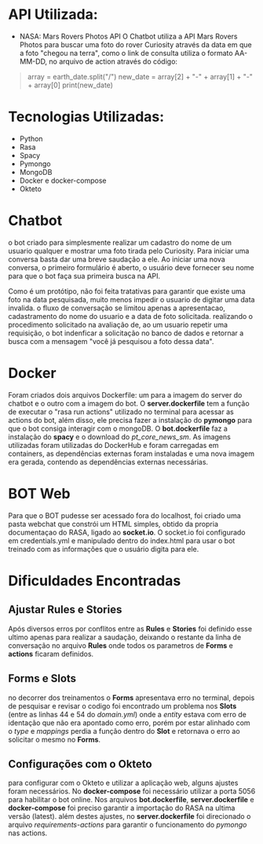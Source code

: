 # API Utilizada:

- NASA: Mars Rovers Photos API
O Chatbot utiliza a API Mars Rovers Photos para buscar uma foto do rover Curiosity através da data em que a foto "chegou na terra", como o link de consulta utiliza o formato AA-MM-DD, no arquivo de action através do código: 

>  array = earth_date.split("/")
>  new_date = array[2] + "-" + array[1] + "-" + array[0]
>  print(new_date)

# Tecnologias Utilizadas:
- Python 
- Rasa 
- Spacy 
- Pymongo 
- MongoDB
- Docker e docker-compose 
- Okteto

# Chatbot
o bot criado para simplesmente realizar um cadastro do nome de um usuario qualquer e mostrar uma foto tirada pelo Curiosity. Para iniciar uma conversa basta dar uma breve saudação a ele. Ao iniciar uma nova conversa, o primeiro formulário é aberto, o usuário deve fornecer seu nome para que o bot faça sua primeira busca na API. 

Como é um protótipo, não foi feita tratativas para garantir que existe uma foto na data pesquisada, muito menos impedir o usuario de digitar uma data invalida. o fluxo de conversação se limitou apenas a apresentacao, cadastramento do nome do usuario e a data de foto solicitada. realizando o procedimento solicitado na avaliação de, ao um usuario repetir uma requisição, o bot indenficar a solicitação no banco de dados e retornar a busca com a mensagem "você já pesquisou a foto dessa data".

# Docker

Foram criados dois arquivos Dockerfile: um para a imagem do server do chatbot e o outro com a imagem do bot. O **server.dockerfile** tem a função de executar o "rasa run actions" utilizado no terminal para acessar as actions do bot, além disso, ele precisa fazer a instalação do **pymongo** para que o bot consiga interagir com o mongoDB. O **bot.dockerfile** faz a instalação do **spacy** e o download do *pt_core_news_sm*. As imagens utilizadas foram utilizadas do DockerHub e foram carregadas em containers, as dependências externas foram instaladas e uma nova imagem era gerada, contendo as dependências externas necessárias. 

# BOT Web
Para que o BOT pudesse ser acessado fora do localhost, foi criado uma pasta webchat que constrói um HTML simples, obtido da propria documentaçao do RASA, ligado ao **socket.io**. O socket.io foi configurado em credentials.yml e manipulado dentro do index.html para usar o bot treinado com as informações que o usuário digita para ele.

# Dificuldades Encontradas
##  Ajustar Rules e Stories
Após diversos erros por conflitos entre as **Rules** e **Stories** foi definido esse ultimo apenas para realizar a saudação, deixando o restante da linha de conversação no arquivo **Rules** onde todos os parametros de **Forms** e **actions** ficaram definidos.
##  Forms e Slots
no decorrer dos treinamentos o **Forms** apresentava erro no terminal, depois de pesquisar e revisar o codigo foi encontrado um problema nos **Slots** (entre as linhas 44 e 54 do *domain.yml*) onde a *entity* estava com erro de identação que não era apontado como erro, porém por estar alinhado com o *type* e *mappings* perdia a função dentro do **Slot** e retornava o erro ao solicitar o mesmo no **Forms**.
##  Configurações com o Okteto

para configurar com o Okteto e utilizar a aplicação web, alguns ajustes foram necessários. No **docker-compose** foi necessário utilizar a porta 5056 para habilitar o bot online. Nos arquivos **bot.dockerfile**, **server.dockerfile** e **docker-compose** foi preciso garantir a importação do RASA na ultima versão (latest). além destes ajustes, no **server.dockerfile** foi direcionado o arquivo *requirements-actions* para garantir o funcionamento do *pymongo* nas actions.